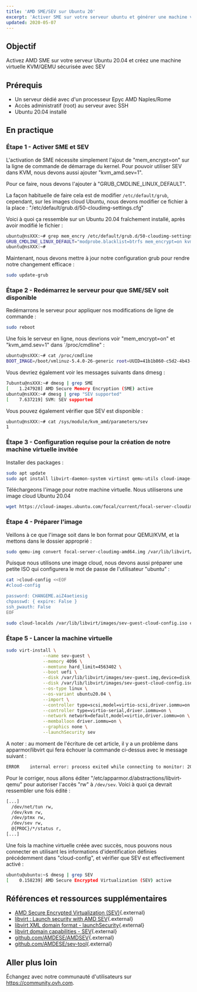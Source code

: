 ```yaml
---
title: 'AMD SME/SEV sur Ubuntu 20'
excerpt: 'Activer SME sur votre serveur ubuntu et générer une machine virtuelle SEV'
updated: 2020-05-07
---
```


## Objectif

Activez AMD SME sur votre serveur Ubuntu 20.04 et créez une machine virtuelle KVM/QEMU sécurisée avec SEV

## Prérequis

- Un serveur dédié avec d'un processeur Epyc AMD Naples/Rome
- Accès administratif (root) au serveur avec SSH
- Ubuntu 20.04 installé

## En practique

### Étape 1 - Activer SME et SEV

L'activation de SME nécessite simplement l'ajout de "mem_encrypt=on" sur la ligne de commande de démarrage du kernel. Pour pouvoir utiliser SEV dans KVM, nous devons aussi ajouter "kvm_amd.sev=1".

Pour ce faire, nous devons l'ajouter à "GRUB_CMDLINE_LINUX_DEFAULT".

La façon habituelle de faire cela est de modifier `/etc/default/grub`, cependant, sur les images cloud  Ubuntu, nous devons modifier ce fichier à la place : "/etc/default/grub.d/50-cloudimg-settings.cfg"

Voici à quoi ça ressemble sur un Ubuntu 20.04 fraîchement installé, après avoir modifié le fichier :

```bash
ubuntu@nsXXX:~# grep mem_encry /etc/default/grub.d/50-cloudimg-settings.cfg
GRUB_CMDLINE_LINUX_DEFAULT="modprobe.blacklist=btrfs mem_encrypt=on kvm_amd.sev=1"
ubuntu@nsXXX:~#
```

Maintenant, nous devons mettre à jour notre configuration grub pour rendre notre changement efficace :
```bash
sudo update-grub
```

### Étape 2 - Redémarrez le serveur pour que SME/SEV soit disponible

Redémarrons le serveur pour appliquer nos modifications de ligne de commande :

```bash
sudo reboot
```

Une fois le serveur en ligne, nous devrions voir "mem_encrypt=on" et "kvm_amd.sev=1" dans `/proc/cmdline" :

```bash
ubuntu@nsXXX:~# cat /proc/cmdline
BOOT_IMAGE=/boot/vmlinuz-5.4.0-26-generic root=UUID=41b1b860-c5d2-4b43-a7e5-cb45c2f44e08 ro vga=normal nomodeset modprobe.blacklist=btrfs mem_encrypt=on kvm_amd.sev=1
```

Vous devriez également voir les messages suivants dans dmesg :
```bash
7ubuntu@nsXXX:~# dmesg | grep SME
[    1.247928] AMD Secure Memory Encryption (SME) active
ubuntu@nsXXX:~# dmesg | grep "SEV supported"
[    7.637219] SVM: SEV supported
```

Vous pouvez également vérifier que SEV est disponible :
```bash
ubuntu@nsXXX:~# cat /sys/module/kvm_amd/parameters/sev
1
```

### Étape 3 - Configuration requise pour la création de notre machine virtuelle invitée

Installer des packages :
```bash
sudo apt update
sudo apt install libvirt-daemon-system virtinst qemu-utils cloud-image-utils
```

Téléchargeons l'image pour  notre machine virtuelle. Nous utiliserons une image cloud Ubuntu 20.04

```bash
wget https://cloud-images.ubuntu.com/focal/current/focal-server-cloudimg-amd64.img
```

### Étape 4 - Préparer l'image

Veillons à ce que l'image soit dans le bon format pour QEMU/KVM, et la mettons dans le dossier approprié :
```bash
sudo qemu-img convert focal-server-cloudimg-amd64.img /var/lib/libvirt/images/sev-guest.img
```

Puisque nous utilisons une image cloud, nous devons aussi préparer une petite ISO qui configurera le mot de passe de l'utilisateur "ubuntu" :
```bash
cat >cloud-config <<EOF
#cloud-config

password: CHANGEME.aiZ4aetiesig
chpasswd: { expire: False }
ssh_pwauth: False
EOF

sudo cloud-localds /var/lib/libvirt/images/sev-guest-cloud-config.iso cloud-config
```

### Étape 5 - Lancer la machine virtuelle

```bash
sudo virt-install \
              --name sev-guest \
              --memory 4096 \
              --memtune hard_limit=4563402 \
              --boot uefi \
              --disk /var/lib/libvirt/images/sev-guest.img,device=disk,bus=scsi \
              --disk /var/lib/libvirt/images/sev-guest-cloud-config.iso,device=cdrom \
              --os-type linux \
              --os-variant ubuntu20.04 \
              --import \
              --controller type=scsi,model=virtio-scsi,driver.iommu=on \
              --controller type=virtio-serial,driver.iommu=on \
              --network network=default,model=virtio,driver.iommu=on \
              --memballoon driver.iommu=on \
              --graphics none \
              --launchSecurity sev
```

A noter : au moment de l'écriture de cet article, il y a un problème dans apparmor/libvirt qui fera échouer la commande ci-dessus avec le message suivant :
```bash
ERROR    internal error: process exited while connecting to monitor: 2020-04-28T15:04:14.348979Z qemu-system-x86_64: sev_guest_init: Failed to open /dev/sev 'Permission denied'
```
Pour le corriger, nous allons éditer "/etc/apparmor.d/abstractions/libvirt-qemu" pour autoriser l'accès "rw" à `/dev/sev`. Voici à quoi ça devrait ressembler une fois édité :
```bash
[...]
  /dev/net/tun rw,
  /dev/kvm rw,
  /dev/ptmx rw,
  /dev/sev rw,
  @{PROC}/*/status r,
[...]
```

Une fois la machine virtuelle créée avec succès, nous pouvons nous connecter en utilisant les informations d'identification définies précédemment dans "cloud-config", et vérifier que SEV est effectivement activé :
```bash
ubuntu@ubuntu:~$ dmesg | grep SEV
[    0.158239] AMD Secure Encrypted Virtualization (SEV) active
```

## Références et ressources supplémentaires

- [AMD Secure Encrypted Virtualization (SEV)](https://developer.amd.com/sev/){.external}
- [libvirt : Launch security with AMD SEV](https://libvirt.org/kbase/launch_security_sev.html){.external}
- [libvirt XML domain format - launchSecurity](https://libvirt.org/formatdomain.html#launchSecurity){.external}
- [libvirt domain capabilities - SEV](https://libvirt.org/formatdomaincaps.html#elementsSEV){.external}
- [github.com/AMDESE/AMDSEV](https://github.com/AMDESE/AMDSEV){.external}
- [github.com/AMDESE/sev-tool](https://github.com/AMDESE/sev-tool){.external}

## Aller plus loin

Échangez avec notre communauté d'utilisateurs sur <https://community.ovh.com>.

